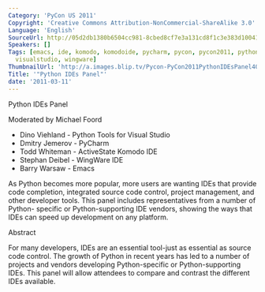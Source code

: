 ```yaml
---
Category: 'PyCon US 2011'
Copyright: 'Creative Commons Attribution-NonCommercial-ShareAlike 3.0'
Language: 'English'
SourceUrl: http://05d2db1380b6504cc981-8cbed8cf7e3a131cd8f1c3e383d10041.r93.cf2.rackcdn.com/pycon-us-2011/362_python-ides-panel.mp4
Speakers: []
Tags: [emacs, ide, komodo, komodoide, pycharm, pycon, pycon2011, pythontoolsforvisualstudio,
  visualstudio, wingware]
ThumbnailUrl: 'http://a.images.blip.tv/Pycon-PyCon2011PythonIDEsPanel405.png'
Title: '"Python IDEs Panel"'
date: '2011-03-11'
---
```

Python IDEs Panel

Moderated by Michael Foord

  * Dino Viehland - Python Tools for Visual Studio 
  * Dmitry Jemerov - PyCharm 
  * Todd Whiteman - ActiveState Komodo IDE 
  * Stephan Deibel - WingWare IDE 
  * Barry Warsaw - Emacs 

As Python becomes more popular, more users are wanting IDEs that provide code
completion, integrated source code control, project management, and other
developer tools. This panel includes representatives from a number of Python-
specific or Python-supporting IDE vendors, showing the ways that IDEs can
speed up development on any platform.

Abstract

For many developers, IDEs are an essential tool-just as essential as source
code control. The growth of Python in recent years has led to a number of
projects and vendors developing Python-specific or Python-supporting IDEs.
This panel will allow attendees to compare and contrast the different IDEs
available.

